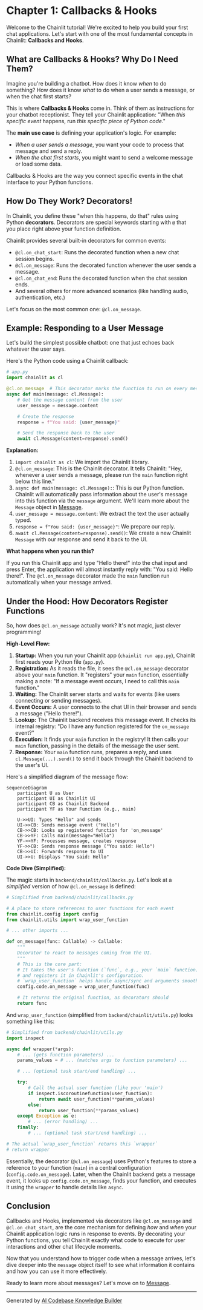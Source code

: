 # Chapter 1: Callbacks & Hooks

Welcome to the Chainlit tutorial! We're excited to help you build your first chat applications. Let's start with one of the most fundamental concepts in Chainlit: **Callbacks and Hooks**.

## What are Callbacks & Hooks? Why Do I Need Them?

Imagine you're building a chatbot. How does it know *when* to do something? How does it know *what* to do when a user sends a message, or when the chat first starts?

This is where **Callbacks & Hooks** come in. Think of them as instructions for your chatbot receptionist. They tell your Chainlit application: "When *this specific event* happens, run *this specific piece of Python code*."

The **main use case** is defining your application's logic. For example:
*   *When a user sends a message*, you want your code to process that message and send a reply.
*   *When the chat first starts*, you might want to send a welcome message or load some data.

Callbacks & Hooks are the way you connect specific events in the chat interface to your Python functions.

## How Do They Work? Decorators!

In Chainlit, you define these "when this happens, do that" rules using Python **decorators**. Decorators are special keywords starting with `@` that you place right above your function definition.

Chainlit provides several built-in decorators for common events:

*   `@cl.on_chat_start`: Runs the decorated function when a new chat session begins.
*   `@cl.on_message`: Runs the decorated function whenever the user sends a message.
*   `@cl.on_chat_end`: Runs the decorated function when the chat session ends.
*   And several others for more advanced scenarios (like handling audio, authentication, etc.)

Let's focus on the most common one: `@cl.on_message`.

## Example: Responding to a User Message

Let's build the simplest possible chatbot: one that just echoes back whatever the user says.

Here's the Python code using a Chainlit callback:

```python
# app.py
import chainlit as cl

@cl.on_message  # This decorator marks the function to run on every message
async def main(message: cl.Message):
    # Get the message content from the user
    user_message = message.content

    # Create the response
    response = f"You said: {user_message}"

    # Send the response back to the user
    await cl.Message(content=response).send()

```

**Explanation:**

1.  `import chainlit as cl`: We import the Chainlit library.
2.  `@cl.on_message`: This is the Chainlit decorator. It tells Chainlit: "Hey, whenever a user sends a message, please run the `main` function right below this line."
3.  `async def main(message: cl.Message):`: This is our Python function. Chainlit will automatically pass information about the user's message into this function via the `message` argument. We'll learn more about the `Message` object in [Message](02_message.md).
4.  `user_message = message.content`: We extract the text the user actually typed.
5.  `response = f"You said: {user_message}"`: We prepare our reply.
6.  `await cl.Message(content=response).send()`: We create a new Chainlit `Message` with our response and send it back to the UI.

**What happens when you run this?**

If you run this Chainlit app and type "Hello there!" into the chat input and press Enter, the application will almost instantly reply with: "You said: Hello there!". The `@cl.on_message` decorator made the `main` function run automatically when your message arrived.

## Under the Hood: How Decorators Register Functions

So, how does `@cl.on_message` actually work? It's not magic, just clever programming!

**High-Level Flow:**

1.  **Startup:** When you run your Chainlit app (`chainlit run app.py`), Chainlit first reads your Python file (`app.py`).
2.  **Registration:** As it reads the file, it sees the `@cl.on_message` decorator above your `main` function. It "registers" your `main` function, essentially making a note: "If a message event occurs, I need to call this `main` function."
3.  **Waiting:** The Chainlit server starts and waits for events (like users connecting or sending messages).
4.  **Event Occurs:** A user connects to the chat UI in their browser and sends a message ("Hello there!").
5.  **Lookup:** The Chainlit backend receives this message event. It checks its internal registry: "Do I have any function registered for the `on_message` event?"
6.  **Execution:** It finds your `main` function in the registry! It then calls your `main` function, passing in the details of the message the user sent.
7.  **Response:** Your `main` function runs, prepares a reply, and uses `cl.Message(...).send()` to send it back through the Chainlit backend to the user's UI.

Here's a simplified diagram of the message flow:

```mermaid
sequenceDiagram
    participant U as User
    participant UI as Chainlit UI
    participant CB as Chainlit Backend
    participant YF as Your Function (e.g., main)

    U->>UI: Types "Hello" and sends
    UI->>CB: Sends message event ("Hello")
    CB->>CB: Looks up registered function for 'on_message'
    CB->>YF: Calls main(message="Hello")
    YF->>YF: Processes message, creates response
    YF->>CB: Sends response message ("You said: Hello")
    CB->>UI: Forwards response to UI
    UI->>U: Displays "You said: Hello"
```

**Code Dive (Simplified):**

The magic starts in `backend/chainlit/callbacks.py`. Let's look at a *simplified* version of how `@cl.on_message` is defined:

```python
# Simplified from backend/chainlit/callbacks.py

# A place to store references to user functions for each event
from chainlit.config import config
from chainlit.utils import wrap_user_function

# ... other imports ...

def on_message(func: Callable) -> Callable:
    """
    Decorator to react to messages coming from the UI.
    """
    # This is the core part:
    # It takes the user's function (`func`, e.g., your `main` function)
    # and registers it in Chainlit's configuration.
    # `wrap_user_function` helps handle async/sync and arguments smoothly.
    config.code.on_message = wrap_user_function(func)

    # It returns the original function, as decorators should
    return func

```

And `wrap_user_function` (simplified from `backend/chainlit/utils.py`) looks something like this:

```python
# Simplified from backend/chainlit/utils.py
import inspect

async def wrapper(*args):
    # ... (gets function parameters) ...
    params_values = # ... (matches args to function parameters) ...

    # ... (optional task start/end handling) ...

    try:
        # Call the actual user function (like your 'main')
        if inspect.iscoroutinefunction(user_function):
            return await user_function(**params_values)
        else:
            return user_function(**params_values)
    except Exception as e:
        # ... (error handling) ...
    finally:
        # ... (optional task start/end handling) ...

# The actual `wrap_user_function` returns this `wrapper`
# return wrapper
```

Essentially, the decorator (`@cl.on_message`) uses Python's features to store a reference to your function (`main`) in a central configuration (`config.code.on_message`). Later, when the Chainlit backend gets a message event, it looks up `config.code.on_message`, finds your function, and executes it using the `wrapper` to handle details like `async`.

## Conclusion

Callbacks and Hooks, implemented via decorators like `@cl.on_message` and `@cl.on_chat_start`, are the core mechanism for defining *how* and *when* your Chainlit application logic runs in response to events. By decorating your Python functions, you tell Chainlit exactly what code to execute for user interactions and other chat lifecycle moments.

Now that you understand how to trigger code when a message arrives, let's dive deeper into the `message` object itself to see what information it contains and how you can use it more effectively.

Ready to learn more about messages? Let's move on to [Message](02_message.md).

---

Generated by [AI Codebase Knowledge Builder](https://github.com/The-Pocket/Tutorial-Codebase-Knowledge)
